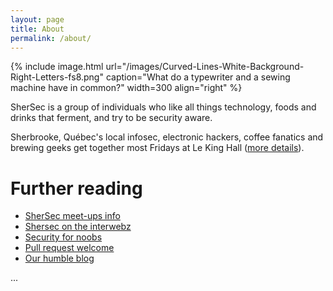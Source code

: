 ```yaml
---
layout: page
title: About
permalink: /about/
---
```


{% include image.html url="/images/Curved-Lines-White-Background-Right-Letters-fs8.png" caption="What do a typewriter and a sewing machine have in common?" width=300 align="right" %}

SherSec is a group of individuals who like all things technology, foods and drinks that ferment, and try to be security aware.

Sherbrooke, Québec's local infosec, electronic hackers, coffee fanatics and brewing geeks get together most Fridays at Le King Hall ([more details](/blog/2015/05/meetups)).


# Further reading
* [SherSec meet-ups info](/about/meetups.html)
* [Shersec on the interwebz](/about/recursion.html)
* [Security for noobs](/about/sec4noobs.html)
* [Pull request welcome ](/about/pullrequest.html)
* [Our humble blog](/blog)

...
